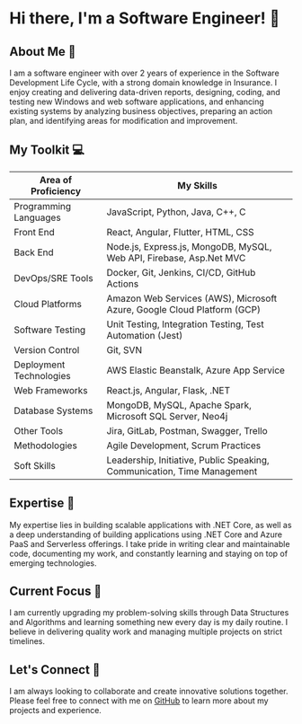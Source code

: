 # Hi there, I'm a Software Engineer! 👋

## About Me 📖

I am a software engineer with over 2 years of experience in the Software Development Life Cycle, with a strong domain knowledge in Insurance. I enjoy creating and delivering data-driven reports, designing, coding, and testing new Windows and web software applications, and enhancing existing systems by analyzing business objectives, preparing an action plan, and identifying areas for modification and improvement. 

## My Toolkit 💻

| Area of Proficiency | My Skills |
| --- | --- |
| Programming Languages | JavaScript, Python, Java, C++, C |
| Front End | React, Angular, Flutter, HTML, CSS |
| Back End | Node.js, Express.js, MongoDB, MySQL, Web API, Firebase, Asp.Net MVC |
| DevOps/SRE Tools | Docker, Git, Jenkins, CI/CD, GitHub Actions |
| Cloud Platforms | Amazon Web Services (AWS), Microsoft Azure, Google Cloud Platform (GCP) |
| Software Testing | Unit Testing, Integration Testing, Test Automation (Jest) |
| Version Control | Git, SVN |
| Deployment Technologies | AWS Elastic Beanstalk, Azure App Service |
| Web Frameworks | React.js, Angular, Flask, .NET |
| Database Systems | MongoDB, MySQL, Apache Spark, Microsoft SQL Server, Neo4j |
| Other Tools | Jira, GitLab, Postman, Swagger, Trello |
| Methodologies | Agile Development, Scrum Practices |
| Soft Skills | Leadership, Initiative, Public Speaking, Communication, Time Management |


## Expertise 🚀

My expertise lies in building scalable applications with .NET Core, as well as a deep understanding of building applications using .NET Core and Azure PaaS and Serverless offerings. I take pride in writing clear and maintainable code, documenting my work, and constantly learning and staying on top of emerging technologies.

## Current Focus 🌱

I am currently upgrading my problem-solving skills through Data Structures and Algorithms and learning something new every day is my daily routine. I believe in delivering quality work and managing multiple projects on strict timelines.

## Let's Connect 🤝

I am always looking to collaborate and create innovative solutions together. Please feel free to connect with me on [GitHub](https://github.com/ashdriod) to learn more about my projects and experience.

